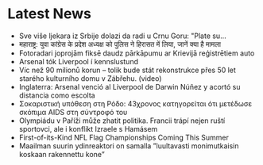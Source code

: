 # Latest News
-  Sve više ljekara iz Srbije dolazi da radi u Crnu Goru: "Plate su...
-  महाराष्ट्र: युवा कांग्रेस के प्रदेश अध्यक्ष को पुलिस ने हिरासत में लिया, जानें क्या है मामला
-  Fotoradari joprojām fiksē daudz pārkāpumu ar Krievijā reģistrētiem auto
-  Arsenal tók Liverpool í kennslu­stund
-  Víc než 90 milionů korun – tolik bude stát rekonstrukce přes 50 let starého kulturního domu v Zábřehu. (video)
-  Inglaterra: Arsenal venció al Liverpool de Darwin Núñez y acortó su distancia como escolta
-  Σοκαριστική υπόθεση στη Ρόδο: 43χρονος κατηγορείται ότι μετέδωσε σκόπιμα AIDS στη σύντροφό του
-  Olympiádu v Paříži může zhatit politika. Francii trápí nejen ruští sportovci, ale i konflikt Izraele s Hamásem
-  First-of-its-Kind NFL Flag Championships Coming This Summer
-  Maailman suurin ydinreaktori on samalla ”luultavasti monimutkaisin koskaan rakennettu kone”
